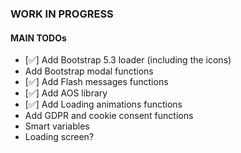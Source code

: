 ### WORK IN PROGRESS

#### MAIN TODOs

- [✅] Add Bootstrap 5.3 loader (including the icons)
- Add Bootstrap modal functions
- [✅] Add Flash messages functions
- [✅] Add AOS library
- [✅] Add Loading animations functions
- Add GDPR and cookie consent functions
- Smart variables
- Loading screen?